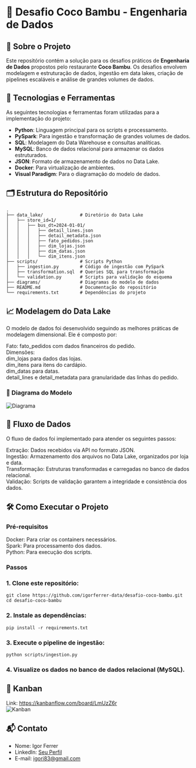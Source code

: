 # 🍤 Desafio Coco Bambu - Engenharia de Dados

## 📜 Sobre o Projeto
Este repositório contém a solução para os desafios práticos de **Engenharia de Dados** propostos pelo restaurante **Coco Bambu**. Os desafios envolvem modelagem e estruturação de dados, ingestão em data lakes, criação de pipelines escaláveis e análise de grandes volumes de dados.

## 🚀 Tecnologias e Ferramentas
As seguintes tecnologias e ferramentas foram utilizadas para a implementação do projeto:

- **Python**: Linguagem principal para os scripts e processamento.
- **PySpark**: Para ingestão e transformação de grandes volumes de dados.
- **SQL**: Modelagem do Data Warehouse e consultas analíticas.
- **MySQL**: Banco de dados relacional para armazenar os dados estruturados.
- **JSON**: Formato de armazenamento de dados no Data Lake.
- **Docker**: Para virtualização de ambientes.
- **Visual Paradigm**: Para o diagramação do modelo de dados.


## 🗂️ Estrutura do Repositório
```plaintext
.
├── data_lake/              # Diretório do Data Lake
│   ├── store_id=1/
│   │   ├── bus_dt=2024-01-01/
│   │   │   ├── detail_lines.json
│   │   │   ├── detail_metadata.json
│   │   │   ├── fato_pedidos.json
│   │   │   ├── dim_lojas.json
│   │   │   ├── dim_datas.json
│   │   │   └── dim_itens.json
├── scripts/                # Scripts Python
│   ├── ingestion.py        # Código de ingestão com PySpark
│   ├── transformation.sql  # Queries SQL para transformação
│   └── validation.py       # Scripts para validação do esquema
├── diagrams/               # Diagramas do modelo de dados
├── README.md               # Documentação do repositório
└── requirements.txt        # Dependências do projeto
```

## 📈 Modelagem do Data Lake
O modelo de dados foi desenvolvido seguindo as melhores práticas de modelagem dimensional. Ele é composto por:

Fato: fato_pedidos com dados financeiros do pedido.  
Dimensões:  
dim_lojas para dados das lojas.  
dim_itens para itens do cardápio.  
dim_datas para datas.  
detail_lines e detail_metadata para granularidade das linhas do pedido.  
### 📐 Diagrama do Modelo  
![Diagrama](https://github.com/user-attachments/assets/a3261c64-6a36-47df-a027-68a17b824f04)

## 🔄 Fluxo de Dados
O fluxo de dados foi implementado para atender os seguintes passos:

Extração: Dados recebidos via API no formato JSON.  
Ingestão: Armazenamento dos arquivos no Data Lake, organizados por loja e data.  
Transformação: Estruturas transformadas e carregadas no banco de dados relacional.  
Validação: Scripts de validação garantem a integridade e consistência dos dados.  

## 🛠️ Como Executar o Projeto

### Pré-requisitos
Docker: Para criar os containers necessários.  
Spark: Para processamento dos dados.  
Python: Para execução dos scripts.  

### Passos
### 1. Clone este repositório:
```plaintext
git clone https://github.com/igorferrer-data/desafio-coco-bambu.git  
cd desafio-coco-bambu
```
### 2. Instale as dependências:
```plaintext
pip install -r requirements.txt
```
### 3. Execute o pipeline de ingestão:
```plaintext
python scripts/ingestion.py
```
### 4. Visualize os dados no banco de dados relacional (MySQL).

## 📝 Kanban
Link: https://kanbanflow.com/board/LmUzZ6r  
![Kanban](https://github.com/user-attachments/assets/a5b9b309-f57a-4f66-843e-4131f7a64d4b)  

## 📬 Contato
- Nome: Igor Ferrer  
- LinkedIn: [Seu Perfil](https://www.linkedin.com/in/igor-ferrer-01b945112/)  
- E-mail: igori83@gmail.com  



